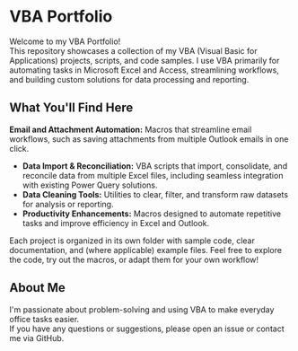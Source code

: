 # VBA Portfolio

Welcome to my VBA Portfolio!  
This repository showcases a collection of my VBA (Visual Basic for Applications) projects, scripts, and code samples. I use VBA primarily for automating tasks in Microsoft Excel and Access, streamlining workflows, and building custom solutions for data processing and reporting.

## What You'll Find Here

 **Email and Attachment Automation:** Macros that streamline email workflows, such as saving attachments from multiple Outlook emails in one click.
- **Data Import & Reconciliation:** VBA scripts that import, consolidate, and reconcile data from multiple Excel files, including seamless integration with existing Power Query solutions.
- **Data Cleaning Tools:** Utilities to clear, filter, and transform raw datasets for analysis or reporting.
- **Productivity Enhancements:** Macros designed to automate repetitive tasks and improve efficiency in Excel and Outlook.

Each project is organized in its own folder with sample code, clear documentation, and (where applicable) example files. Feel free to explore the code, try out the macros, or adapt them for your own workflow!

## About Me

I'm passionate about problem-solving and using VBA to make everyday office tasks easier.  
If you have any questions or suggestions, please open an issue or contact me via GitHub.
